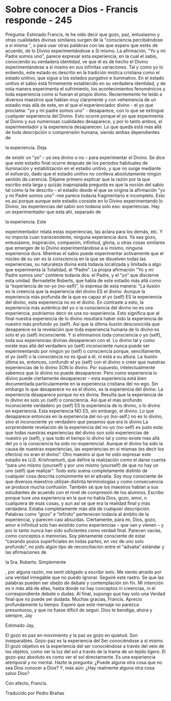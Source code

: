 # Sobre conocer a Dios - Francis responde - 245

Pregunta: Estimado Francis, te he oído decir que gozo, paz, entusiasmo y otras cualidades divinas similares surgen de la "consciencia percibiéndose a si misma ", o para usar otras palabras con las que espero que estés de acuerdo, de lo Divino experimentándose a Si mismo. La afirmación, "Yo y mi Padre somos uno", parece expresar esta experiencia, en la cual el sabio, conociendo su verdadera identidad, ve que él es de hecho el Divino experimentándose a si mismo en sus infinitas variaciones. Tal y como yo lo entiendo, este estado es descrito en la tradición mística cristiana como el estado unitivo, que sigue a los estados purgativo e iluminativo. En el estado unitivo el sabio está firmemente establecido en su verdadera identidad, y de esta manera experimenta el sufrimiento, los acontecimientos fenoménicos y toda experiencia como si fueran el propio divino. Recientemente he leído a diversos maestros que hablan muy claramente y con vehemencia de un estadio más allá de este, en el que el experienciador divino - el yo que proclama: "yo y mi padre somos uno" - desaparece, con lo que se extingue cualquier experiencia del Divino. Esto ocurre porque el yo que experimenta al Divino y sus numerosas cualidades desaparece, y por lo tanto ambos, el experimentador y la experiencia desaparecen. Lo que queda está más allá de toda descripción o comprensión humana, siendo ambas dependientes de 

la experiencia. Deja

de existir un “yo” – ya sea divino o no – para experimentar el Divino. Se dice que este estadio final ocurre después de los periodos habituales de iluminación y estabilización en el estadio unitivo, y que no surge mediante el esfuerzo, dado que el estadio unitivo no conlleva absolutamente ningún sentido de carencia. Déjame primero explicar que la razón por la que escribo esta larga y quizás inapropiada pregunta es que la noción del sabio tal como la he descrito – el estadio desde el que se origina la afirmación "yo y mi Padre somos uno" –me parece todavía fragmentario e incompleto. Esto es así porque aunque este estadio consiste en lo Divino experimentando lo Divino, las experiencias del sabio son todavía solo eso: experiencias. Hay un experimentador que esta ahí, separado de 

la experiencia. Este

experimentador relata estas experiencias, las aclara para los demás, etc. Y no importa cuan transcendente, ninguna experiencia dura. Ya sea gozo, entusiasmo, inspiración, compasión, infinitud, gloria, u otras cosas similares que emergen de lo Divino experimentándose a si mismo, ninguna experiencia dura. Mientras el sabio puede experimentar activamente que el núcleo de su ser es la consciencia en la que se disuelven todas las experiencias, su naturaleza divina está todavía localizada y limitada a algo que experimenta la Totalidad, el “Padre”. La propia afirmación "Yo y mi Padre somos uno" contiene todavía dos: el Padre, y el “yo” que discierne esta unidad. Bernadette Roberts, que habla de este estadio más allá como la “experiencia de no-yo (no-self)”, lo expresa de esta manera: "La ilusión es la creencia que la experiencia del divino ES el divino. Aunque la experiencia más profunda de la que es capaz el yo (self) ES la experiencia del divino, esta experiencia no es el divino. En contraste a esto, la experiencia más auténtica del yo o la consciencia del divino no es una experiencia, podríamos decir es una no-experiencia. Esto significa que al final nuestra experiencia de lo divino resultará haber sido la experiencia de nuestro más profundo yo (self). Así que la última ilusión desconocida que desaparece es la revelación que toda experiencia humana de lo divino es solo el yo (self) inconsciente. Y si eliminamos toda consciencia o yo (self), toda sus experiencias divinas desaparecen con el. Lo divino tal y como existe mas allá del verdadero yo (self) inconsciente nunca puede ser experimentando por ningún yo (self) o consciencia porque, sencillamente, el yo (self) o la consciencia no es igual a él, ni está a su altura. La ilusión última es, entonces, confundir el yo (self) con el divino o creer que nuestras experiencias de lo divino SON lo divino. Por supuesto, intelectualmente sabemos que lo divino no puede desaparecer. Pero como experiencia lo divino puede ciertamente desaparecer – esta experiencia está bien documentada particularmente en la experiencia cristiana del no-ego. Sin embargo lo que desaparece no es el divino, es la experiencia del divino. La experiencia desaparece porque no es divina. Resulta que la experiencia de lo divino es solo yo (self) o consciencia. Así que el más profundo inconsciente verdadero yo (self) ES la experiencia de lo divino, o lo divino en experiencia. Esta experiencia NO ES, sin embargo, el divino. Lo que desaparece entonces en la experiencia del no-yo (no-self.) no es lo divino, sino el inconsciente yo verdadero que pesamos que era lo divino La sorprendente revelación de la experiencia del no-yo (no-self) es justo esta: que todas nuestras experiencias del divino son solo experiencias de nuestro yo (self), y que todo el tiempo lo divino tal y como existe mas allá del yo o la consciencia ha sido no-experiencial. Aunque el divino ha sido la causa de nuestras experiencias, las experiencias en si mismas (es decir los efectos) no eran el divino”. Otro maestro al que he oído expresar este estadio es U.G. Krishnamurti, que define la realización como el darse cuenta “para uno mismo (yourself) y por uno mismo (yourself) de que no hay un uno (self) que realizar”. Todo esto suena completamente distinto de cualquier cosa descrita comúnmente en el advaita. Soy muy consciente de que diversos maestros utilizan distinta terminologías y como consecuencia se produce mucha confusión. También sé que los maestros hablan a sus estudiantes de acuerdo con el nivel de compresión de los alumnos. Escribo porque tuve una experiencia en la que no había Dios, gozo, amor, o cualquiera de esas cosas, y aun así sé que era la realidad final y más verdadera. Estaba completamente más allá de cualquier descripción. Palabras como “gozo” e “infinito” pertenecen todavía al ámbito de la experiencia, y parecen casi absurdas. Ciertamente, para mi, Dios, gozo, amor e infinitud solo han existido como experiencias – que van y vienen – y por lo tanto nunca han sido suficientes como verdad final. Parecen vacías, como conceptos o memorias. Soy plenamente consciente de estar “cavando pozos superficiales en todas partes, en vez de uno solo profundo”, no pido algún tipo de reconciliación entre el “advaita” estándar y las afirmaciones de 

la Sra. Roberts. Simplemente

, por alguna razón, me sentí obligado a escribir esto. Me siento atraído por una verdad innegable que no puedo ignorar. Seguiré este rastro. Se que las palabras pueden ser obejto de debate y contemplación sin fin. Mi intención es ir más allá de ellas, hasta donde no hay conceptos ni creencias, ni el correspondiente debate o dudas. Al final, supongo que hay solo una Verdad final que no puede ser dudada. Muchas gracias, Francis. Aprecio profundamente tu tiempo. Espero que este mensaje no parezca presuntuoso, y que no fuese difícil de seguir. Dios te bendiga, ahora y siempre, Jay

Estimado Jay, 

El gozo es paz en movimiento y la paz es gozo en quietud. Son inseparables. Gozo-paz es la experiencia del Ser conociéndose a si mismo. El gozo objetivo es la experiencia del ser conociéndose a través del velo de los objetos, como ver la luz del sol a través de la trama de un tejido ligero. El gozo-paz absoluto es como ver el sol directamente. Es una experiencia atemporal y no mental. Hazte la pregunta: ¿Puede alguna otra cosa que no sea Dios conocer a Dios? Y, más aún: ¿Hay realmente alguna otra cosa salvo Dios?

Con afecto, Francis.

Traducido por Pedro Brañas


